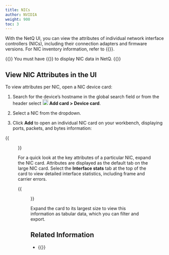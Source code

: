 ```yaml
---
title: NICs
author: NVIDIA
weight: 900
toc: 3
---
```


With the NetQ UI, you can view the attributes of individual network interface controllers (NICs), including their connection adapters and firmware versions. For NIC inventory information, refer to {{<link title="NIC Inventory" text="NIC Inventory">}}.

{{<notice note>}}
You must have {{<link title="Install NIC and DPU Agents" text="DOCA Telemetry Service enabled">}} to display NIC data in NetQ.
{{</notice>}}

## View NIC Attributes in the UI

To view attributes per NIC, open a NIC device card:

1. Search for the device’s hostname in the global search field or from the header select <img src="https://icons.cumulusnetworks.com/44-Entertainment-Events-Hobbies/02-Card-Games/card-game-diamond.svg" height="18" width="18"/> **Add card&nbsp;<span aria-label="and then">></span> Device card**.

2. Select a NIC from the dropdown.

3. Click **Add** to open an individual NIC card on your workbench, displaying ports, packets, and bytes information:

{{<figure src="/images/netq/ind-nic-res-470.png" alt="" width="250">}}

For a quick look at the key attributes of a particular NIC, expand the NIC card. Attributes are displayed as the default tab on the large NIC card. Select the **Interface stats** tab at the top of the card to view detailed interface statistics, including frame and carrier errors. 

{{<figure src="/images/netq/ind-nic-bytes-470.png" alt="NIC card displaying transmit and recieve data" width="800">}}

Expand the card to its largest size to view this information as tabular data, which you can filter and export.

## Related Information

- {{<link title="NIC Inventory" text="NIC Inventory">}}